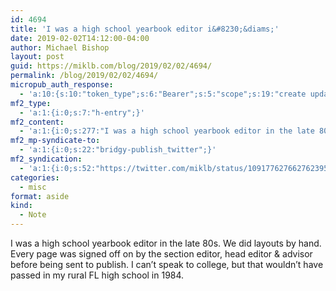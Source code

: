 ```yaml
---
id: 4694
title: 'I was a high school yearbook editor i&#8230;&diams;'
date: 2019-02-02T14:12:00-04:00
author: Michael Bishop
layout: post
guid: https://miklb.com/blog/2019/02/02/4694/
permalink: /blog/2019/02/02/4694/
micropub_auth_response:
  - 'a:10:{s:10:"token_type";s:6:"Bearer";s:5:"scope";s:19:"create update media";s:2:"me";s:18:"https://miklb.com/";s:9:"issued_by";s:45:"https://miklb.com/wp-json/indieauth/1.0/token";s:9:"client_id";s:21:"https://quill.p3k.io/";s:11:"client_name";s:5:"Quill";s:11:"client_icon";s:46:"https://quill.p3k.io/images/quill-icon-196.png";s:9:"issued_at";i:1547363104;s:4:"user";i:1;s:13:"last_accessed";i:1549134720;}'
mf2_type:
  - 'a:1:{i:0;s:7:"h-entry";}'
mf2_content:
  - 'a:1:{i:0;s:277:"I was a high school yearbook editor in the late 80s. We did layouts by hand. Every page was signed off on by the section editor, head editor & advisor before being sent to publish. I can’t speak to college, but that wouldn’t have passed in my rural FL high school in 1984. ";}'
mf2_mp-syndicate-to:
  - 'a:1:{i:0;s:22:"bridgy-publish_twitter";}'
mf2_syndication:
  - 'a:1:{i:0;s:52:"https://twitter.com/miklb/status/1091776276627623954";}'
categories:
  - misc
format: aside
kind:
  - Note
---
```

I was a high school yearbook editor in the late 80s. We did layouts by hand. Every page was signed off on by the section editor, head editor &amp; advisor before being sent to publish. I can’t speak to college, but that wouldn’t have passed in my rural FL high school in 1984. 
